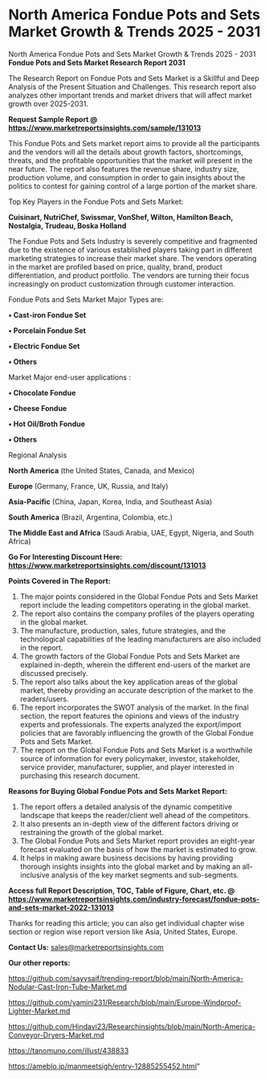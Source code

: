 # North America Fondue Pots and Sets Market Growth & Trends 2025 - 2031
 North America Fondue Pots and Sets Market Growth & Trends 2025 - 2031
<strong>Fondue Pots and Sets Market Research Report 2031</strong>

The Research Report on Fondue Pots and Sets Market is a Skillful and Deep Analysis of the Present Situation and Challenges. This research report also analyzes other important trends and market drivers that will affect market growth over 2025-2031.

<strong>Request Sample Report @ <a href=https://www.marketreportsinsights.com/sample/131013>https://www.marketreportsinsights.com/sample/131013</a></strong>

This Fondue Pots and Sets market report aims to provide all the participants and the vendors will all the details about growth factors, shortcomings, threats, and the profitable opportunities that the market will present in the near future. The report also features the revenue share, industry size, production volume, and consumption in order to gain insights about the politics to contest for gaining control of a large portion of the market share.

Top Key Players in the Fondue Pots and Sets Market:

<strong>Cuisinart, NutriChef, Swissmar, VonShef, Wilton, Hamilton Beach, Nostalgia, Trudeau, Boska Holland</strong>

The Fondue Pots and Sets Industry is severely competitive and fragmented due to the existence of various established players taking part in different marketing strategies to increase their market share. The vendors operating in the market are profiled based on price, quality, brand, product differentiation, and product portfolio. The vendors are turning their focus increasingly on product customization through customer interaction.

Fondue Pots and Sets Market Major Types are:

<strong>• Cast-iron Fondue Set

• Porcelain Fondue Set

• Electric Fondue Set

• Others</strong>

Market Major end-user applications :

<strong>• Chocolate Fondue

• Cheese Fondue

• Hot Oil/Broth Fondue

• Others</strong>

Regional Analysis

</u><strong><b>North America</b></strong> (the United States, Canada, and Mexico)

<strong><b>Europe </b></strong>(Germany, France, UK, Russia, and Italy)

<strong><b>Asia-Pacific</b></strong> (China, Japan, Korea, India, and Southeast Asia)

<strong><b>South America</b></strong> (Brazil, Argentina, Colombia, etc.)

<strong><b>The Middle East and Africa</b></strong> (Saudi Arabia, UAE, Egypt, Nigeria, and South Africa)

<strong>Go For Interesting Discount Here: <a href=https://www.marketreportsinsights.com/discount/131013>https://www.marketreportsinsights.com/discount/131013</a></strong>

<strong>Points Covered in The Report:</strong>
<ol>
  <li>The major points considered in the Global Fondue Pots and Sets Market report include the leading competitors operating in the global market.</li>
  <li>The report also contains the company profiles of the players operating in the global market.</li>
  <li>The manufacture, production, sales, future strategies, and the technological capabilities of the leading manufacturers are also included in the report.</li>
  <li>The growth factors of the Global Fondue Pots and Sets Market are explained in-depth, wherein the different end-users of the market are discussed precisely.</li>
  <li>The report also talks about the key application areas of the global market, thereby providing an accurate description of the market to the readers/users.</li>
  <li>The report incorporates the SWOT analysis of the market. In the final section, the report features the opinions and views of the industry experts and professionals. The experts analyzed the export/import policies that are favorably influencing the growth of the Global Fondue Pots and Sets Market.</li>
  <li>The report on the Global Fondue Pots and Sets Market is a worthwhile source of information for every policymaker, investor, stakeholder, service provider, manufacturer, supplier, and player interested in purchasing this research document.</li>
</ol>
<strong>Reasons for Buying Global Fondue Pots and Sets Market Report:</strong>

<ol>
  <li>The report offers a detailed analysis of the dynamic competitive landscape that keeps the reader/client well ahead of the competitors.</li>
  <li>It also presents an in-depth view of the different factors driving or restraining the growth of the global market.</li>
  <li>The Global Fondue Pots and Sets Market report provides an eight-year forecast evaluated on the basis of how the market is estimated to grow.</li>
  <li>It helps in making aware business decisions by having providing thorough insights insights into the global market and by making an all-inclusive analysis of the key market segments and sub-segments.</li>
</ol>
<strong>Access full Report Description, TOC, Table of Figure, Chart, etc. @ <a href=https://www.marketreportsinsights.com/industry-forecast/fondue-pots-and-sets-market-2022-131013>https://www.marketreportsinsights.com/industry-forecast/fondue-pots-and-sets-market-2022-131013</a></strong>


Thanks for reading this article; you can also get individual chapter wise section or region wise report version like Asia, United States, Europe.

<strong>Contact Us:</strong>
sales@marketreportsinsights.com

<strong>Our other reports:</strong>

<a href=https://github.com/sayysaif/trending-report/blob/main/North-America-Nodular-Cast-Iron-Tube-Market.md>https://github.com/sayysaif/trending-report/blob/main/North-America-Nodular-Cast-Iron-Tube-Market.md</a>

<a href=https://github.com/yamini231/Research/blob/main/Europe-Windproof-Lighter-Market.md>https://github.com/yamini231/Research/blob/main/Europe-Windproof-Lighter-Market.md</a>

<a href=https://github.com/Hindavi23/Researchinsights/blob/main/North-America-Conveyor-Dryers-Market.md>https://github.com/Hindavi23/Researchinsights/blob/main/North-America-Conveyor-Dryers-Market.md</a>

<a href=https://tanomuno.com/illust/438833>https://tanomuno.com/illust/438833</a>

<a href=https://ameblo.jp/manmeetsigh/entry-12885255452.html>https://ameblo.jp/manmeetsigh/entry-12885255452.html</a>"
